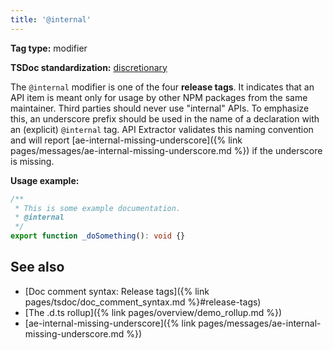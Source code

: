 ```yaml
---
title: '@internal'
---
```


**Tag type:** modifier

**TSDoc standardization:** [discretionary](https://github.com/microsoft/tsdoc/blob/master/tsdoc/src/details/Standardization.ts)

The `@internal` modifier is one of the four **release tags**. It indicates that an API item is meant only for usage
by other NPM packages from the same maintainer. Third parties should never use "internal" APIs. To emphasize this,
an underscore prefix should be used in the name of a declaration with an (explicit) `@internal` tag. API Extractor
validates this naming convention and will report
[ae-internal-missing-underscore]({% link pages/messages/ae-internal-missing-underscore.md %}) if the underscore
is missing.

**Usage example:**

```ts
/**
 * This is some example documentation.
 * @internal
 */
export function _doSomething(): void {}
```

## See also

- [Doc comment syntax: Release tags]({% link pages/tsdoc/doc_comment_syntax.md %}#release-tags)
- [The .d.ts rollup]({% link pages/overview/demo_rollup.md %})
- [ae-internal-missing-underscore]({% link pages/messages/ae-internal-missing-underscore.md %})
